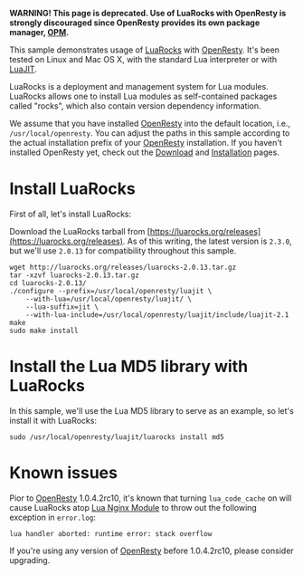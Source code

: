 <!---
    @title         Using LuaRocks
    @creator       Yichun Zhang
    @created       2011-08-07 02:32 GMT
--->

**WARNING! This page is deprecated.
Use of LuaRocks with OpenResty is strongly discouraged since OpenResty provides its own package manager, [OPM](https://opm.openreresty.org).**

This sample demonstrates usage of [LuaRocks](http://www.luarocks.org/) with
[OpenResty](openresty.html). It's been tested on Linux and Mac OS X, with the
standard Lua interpreter or with [LuaJIT](luajit.html).

LuaRocks is a deployment and management system for Lua modules. LuaRocks allows
one to install Lua modules as self-contained packages called "rocks", which
also contain version dependency  information.

We assume that you have installed [OpenResty](openresty.html) into the default
location, i.e., `/usr/local/openresty`. You can adjust the paths in this sample
according to the actual installation prefix of your [OpenResty](openresty.html) installation.
If you haven't installed OpenResty yet, check out the [Download](download.html) and
[Installation](installation.html) pages.


#  Install LuaRocks
First of all, let's install LuaRocks:

Download the LuaRocks tarball from [https://luarocks.org/releases](https://luarocks.org/releases).
As of this writing, the latest version is `2.3.0`, but we'll use `2.0.13` for
compatibility throughout this sample.

```
wget http://luarocks.org/releases/luarocks-2.0.13.tar.gz
tar -xzvf luarocks-2.0.13.tar.gz
cd luarocks-2.0.13/
./configure --prefix=/usr/local/openresty/luajit \
    --with-lua=/usr/local/openresty/luajit/ \
    --lua-suffix=jit \
    --with-lua-include=/usr/local/openresty/luajit/include/luajit-2.1
make
sudo make install
```

#  Install the Lua MD5 library with LuaRocks
In this sample, we'll use the Lua MD5 library to serve as an example, so let's
install it with LuaRocks:

```
sudo /usr/local/openresty/luajit/luarocks install md5
```

#  Known issues
Pior to [OpenResty](openresty.html) 1.0.4.2rc10, it's known that turning `lua_code_cache` on
will cause LuaRocks atop [Lua Nginx Module](lua-nginx-module.html) to throw
out the following exception in `error.log`:

```
lua handler aborted: runtime error: stack overflow
```

If you're using any version of [OpenResty](openresty.html) before 1.0.4.2rc10,
please consider upgrading.

